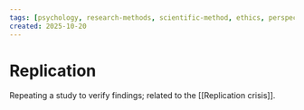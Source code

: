 ```yaml
---
tags: [psychology, research-methods, scientific-method, ethics, perspectives]
created: 2025-10-20
---
```

# Replication

Repeating a study to verify findings; related to the [[Replication crisis]].
